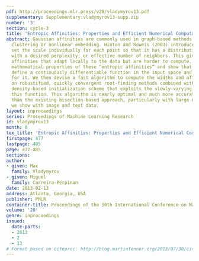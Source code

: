 ```yaml
---
pdf: http://proceedings.mlr.press/v28/vladymyrov13.pdf
supplementary: Supplementary:vladymyrov13-supp.zip
number: '3'
section: cycle-3
title: 'Entropic Affinities: Properties and Efficient Numerical Computation'
abstract: Gaussian affinities are commonly used in graph-based methods such as spectral
  clustering or nonlinear embedding. Hinton and Roweis (2003) introduced a way to
  set the scale individually for each point so that it has a distribution over neighbors
  with a desired perplexity, or effective number of neighbors. This gives very good
  affinities that adapt locally to the data but are harder to compute. We study the
  mathematical properties of these “entropic affinities” and show that they implicitly
  define a continuously differentiable function in the input space and give bounds
  for it. We then devise a fast algorithm to compute the widths and affinities, based
  on robustified, quickly convergent root-finding methods combined with a tree- or
  density-based initialization scheme that exploits the slowly-varying behavior of
  this function. This algorithm is nearly optimal and much more accurate and fast
  than the existing bisection-based approach, particularly with large datasets, as
  we show with image and text data.
layout: inproceedings
series: Proceedings of Machine Learning Research
id: vladymyrov13
month: 0
tex_title: 'Entropic Affinities: Properties and Efficient Numerical Computation'
firstpage: 477
lastpage: 485
page: 477-485
sections: 
author:
- given: Max
  family: Vladymyrov
- given: Miguel
  family: Carreira-Perpinan
date: 2013-02-13
address: Atlanta, Georgia, USA
publisher: PMLR
container-title: Proceedings of the 30th International Conference on Machine Learning
volume: '28'
genre: inproceedings
issued:
  date-parts:
  - 2013
  - 2
  - 13
# Format based on citeproc: http://blog.martinfenner.org/2013/07/30/citeproc-yaml-for-bibliographies/
---
```

